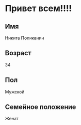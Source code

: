 # Привет всем!!!!

## Имя
Никита Поликанин

## Возраст
34

## Пол
Мужской

## Семейное положение
Женат